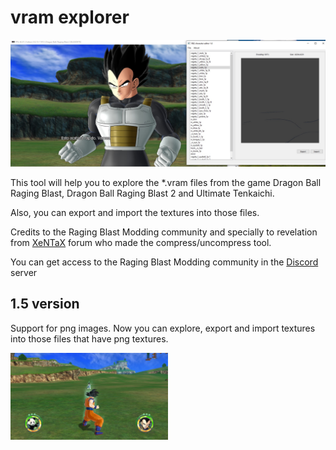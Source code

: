 # vram explorer

![vram explorer image](images/main_image.png)

This tool will help you to explore the \*.vram files from the game Dragon Ball Raging Blast, Dragon Ball Raging Blast 2 and Ultimate Tenkaichi. 

Also, you can export and import the textures into those files.

Credits to the Raging Blast Modding community and specially to revelation from [XeNTaX](https://forum.xentax.com) forum who made the compress/uncompress tool.

You can get access to the Raging Blast Modding community in the [Discord](https://discord.gg/tBmcwkGUE6) server

## 1.5 version

Support for png images. Now you can explore, export and import textures into those files that have png textures.

<img src="images/hud_mod.jpg" alt="1.5 Main feature" width="50%">